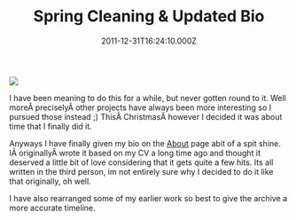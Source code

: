 ﻿---
coverImage: /images/fallback-post-header.png
date: "2011-12-31T16:24:10.000Z"
tags: []
title: Spring Cleaning & Updated Bio
oldUrl: /photos-personal/spring-cleaning-updated-bio
---

![](https://www.mikecann.blog/wp-content/uploads/2007/09/about01.png)

I have been meaning to do this for a while, but never gotten round to it. Well moreÂ preciselyÂ other projects have always been more interesting so I pursued those instead ;) ThisÂ ChristmasÂ however I decided it was about time that I finally did it.

<!-- more -->

Anyways I have finally given my bio on the [About](/posts/about-2/) page abit of a spit shine. IÂ originallyÂ wrote it based on my CV a long time ago and thought it deserved a little bit of love considering that it gets quite a few hits. Its all written in the third person, im not entirely sure why I decided to do it like that originally, oh well.

I have also rearranged some of my earlier work so best to give the archive a more accurate timeline.
